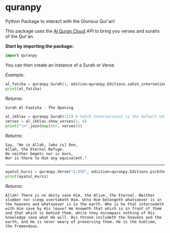 # quranpy
Python Package to interact with the Glorious Qur'an!

This package uses the [Al Quran Cloud](https://alquran.cloud/) API to bring you verses and surahs of the Qur'an.


**Start by importing the package:**
```py
import quranpy
```

You can then create an instance of a Surah or Verse.

*Example:*
```py
al_fatiha = quranpy.Surah(1, edition=quranpy.Editions.sahih_international)
print(al_fatiha)
```

*Returns:*
```py
Surah Al-Faatiha - The Opening
```

```py
al_ikhlas = quranpy.Surah(112) # Sahih International is the default edition
verses = al_ikhlas.show_verses(1, 4)
print("\n".join(map(str, verses)))
```

*Returns:*
```
Say, "He is Allah, [who is] One,
Allah, the Eternal Refuge.
He neither begets nor is born,
Nor is there to Him any equivalent."
```
<hr>

```py
ayatul_kursi = quranpy.Verse("2:255", ediition=quranpy.Editions.pickthall) # Will show the Pickthall translation
print(ayatul_kursi)
```

*Returns:*
```
Allah! There is no deity save Him, the Alive, the Eternal. Neither slumber nor sleep overtaketh Him. Unto Him belongeth whatsoever is in the heavens and whatsoever is in the earth. Who is he that intercedeth with Him save by His leave? He knoweth that which is in front of them and that which is behind them, while they encompass nothing of His knowledge save what He will. His throne includeth the heavens and the earth, and He is never weary of preserving them. He is the Sublime, the Tremendous.
```
